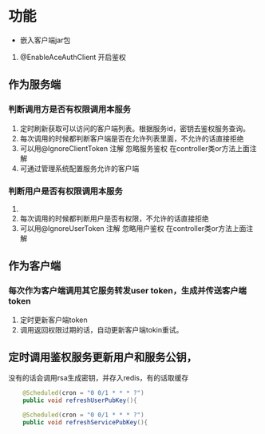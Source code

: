 # 功能
- 嵌入客户端jar包

1. @EnableAceAuthClient  开启鉴权


## 作为服务端
### 判断调用方是否有权限调用本服务
1. 定时刷新获取可以访问的客户端列表。根据服务id，密钥去鉴权服务查询。
1. 每次调用的时候都判断客户端是否在允许列表里面，不允许的话直接拒绝
1. 可以用@IgnoreClientToken 注解 忽略服务鉴权  在controller类or方法上面注解
1. 可通过管理系统配置服务允许的客户端

### 判断用户是否有权限调用本服务
1. 
1. 每次调用的时候都判断用户是否有权限，不允许的话直接拒绝
1. 可以用@IgnoreUserToken 注解 忽略用户鉴权 在controller类or方法上面注解

## 作为客户端
### 每次作为客户端调用其它服务转发user token，生成并传送客户端token
1. 定时更新客户端token
1. 调用返回权限过期的话，自动更新客户端tokin重试。


## 定时调用鉴权服务更新用户和服务公钥，
没有的话会调用rsa生成密钥，并存入redis，有的话取缓存
```java
    @Scheduled(cron = "0 0/1 * * * ?")
    public void refreshUserPubKey(){

    @Scheduled(cron = "0 0/1 * * * ?")
    public void refreshServicePubKey(){
```